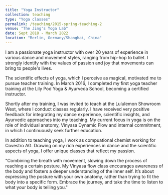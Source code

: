 ```yaml
---
title: "Yoga Instructor"
collection: teaching
type: "Yoga classes"
permalink: /teaching/2015-spring-teaching-2
venue: "The Jing's Yoga Lab"
date: Sept 2018 - March 2022
location: "Berlin, Germany/Shanghai, China"
---
```


I am a passionate yoga instructor with over 20 years of experience in various dance and movement styles, ranging from hip-hop to ballet. I strongly identify with the values of passion and joy that movements can bring to people's lives.

The scientific effects of yoga, which I perceive as magical, motivated me to pursue teacher training. In March 2016, I completed my first yoga teacher training at the Lily Pod Yoga & Ayurveda School, becoming a certified instructor.

Shortly after my training, I was invited to teach at the Lululemon Showroom West, where I conduct classes regularly. I have received very positive feedback for integrating my dance experience, scientific insights, and Ayurvedic approaches into my teaching. My current focus in yoga is on the role of individual anatomy, Vinyasa Dynamic Flow and internal commitment, in which I continuously seek further education.

In addition to teaching yoga, I work as compuational chemist working for Covestro AG. Drawing on my rich experiences in dance and the scientific aspects of yoga, I offer unique classes that reflect my passion.

"Combining the breath with movement, slowing down the process of reaching a certain posture. My Vinyasa flow class encourages awareness of the body and fosters a deeper understanding of the inner self. It’s about expressing the posture with your own anatomy, rather than trying to fit the body into a specific form. Embrace the journey, and take the time to listen to what your body is telling you."

